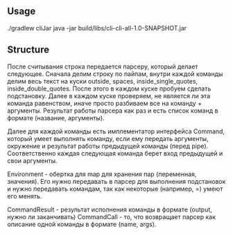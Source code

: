## Usage

./gradlew cliJar
java -jar build/libs/cli-cli-all-1.0-SNAPSHOT.jar

## Structure

После считывания строка передается парсеру, который делает следующее.
Сначала делим строку по пайпам, внутри каждой команды делим весь текст на куски outside, spaces, inside_single_quotes, inside_double_quotes.
После этого в каждом куске пробуем сделать подстановку. Далее в каждом куске проверяем, не является ли эта команда равенством, иначе просто разбиваем все на команду + аргументы.
Результат работы парсера как раз и есть список команд в формате (название, аргументы).

Далее для каждой команды есть имплементатор интерфейса Command, который умеет выполнять команду, если ему передать аргументы, окружение и результат работы предыдущей команды (перед pipe).
Соответственно каждая следующая команда берет вход предыдущей и свои аргументы.

Environment - обертка для map для хранения пар (переменная, значения).
Его нужно передавать в парсер для выполнения подстановок и нужно передавать командам, так как некоторые (например, =) умеют его менять.

CommandResult - результат исполнения команды в формате (output, нужно ли заканчивать)
CommandCall - то, что возвращает парсер как описание одной команды в формате (name, args).


